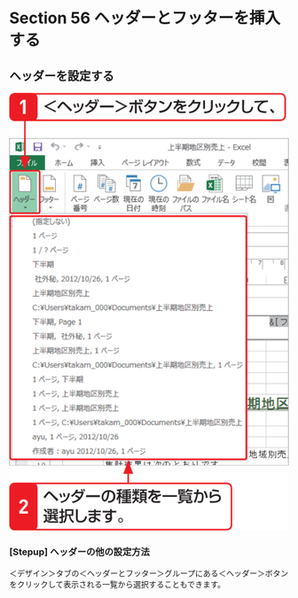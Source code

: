 # Section 56 ヘッダーとフッターを挿入する

## ヘッダーを設定する

![](004.png)

### [Stepup] ヘッダーの他の設定方法

＜デザイン＞タブの＜ヘッダーとフッター＞グループにある＜ヘッダー＞ボタンをクリックして表示される一覧から選択することもできます。
